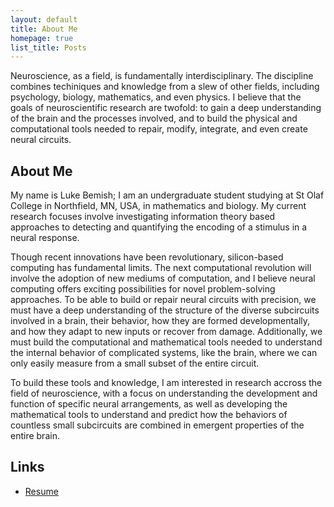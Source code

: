 ```yaml
---
layout: default
title: About Me
homepage: true
list_title: Posts
---
```


Neuroscience, as a field, is fundamentally interdisciplinary. The discipline combines techiniques and knowledge from a slew of other fields, including psychology, biology, mathematics, and even physics. I believe that the goals of neuroscientific research are twofold: to gain a deep understanding of the brain and the processes involved, and to build the physical and computational tools needed to repair, modify, integrate, and even create neural circuits.

## About Me

My name is Luke Bemish; I am an undergraduate student studying at St Olaf College in Northfield, MN, USA, in mathematics and biology. My current research focuses involve investigating information theory based approaches to detecting and quantifying the encoding of a stimulus in a neural response.

Though recent innovations have been revolutionary, silicon-based computing has fundamental limits. The next computational revolution will involve the adoption of new mediums of computation, and I believe neural computing offers exciting possibilities for novel problem-solving approaches. To be able to build or repair neural circuits with precision, we must have a deep understanding of the structure of the diverse subcircuits involved in a brain, their behavior, how they are formed developmentally, and how they adapt to new inputs or recover from damage. Additionally, we must build the computational and mathematical tools needed to understand the internal behavior of complicated systems, like the brain, where we can only easily measure from a small subset of the entire circuit.

To build these tools and knowledge, I am interested in research accross the field of neuroscience, with a focus on understanding the development and function of specific neural arrangements, as well as developing the mathematical tools to understand and predict how the behaviors of countless small subcircuits are combined in emergent properties of the entire brain.

## Links

* [Resume](resume.md)
